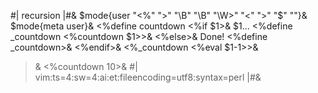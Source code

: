 #| recursion |#&
$mode{user "<%" ">" "\B" "\B" "\W>" "<" ">" "$" ""}&
$mode{meta user}&
<%define countdown
<%if $1>&
$1...
<%define _countdown <%countdown $1>>&
<%else>&
Done!
<%define _countdown>&
<%endif>&
<%_countdown <%eval $1-1>>&
>&
<%countdown 10>&
#|
vim:ts=4:sw=4:ai:et:fileencoding=utf8:syntax=perl
|#&
